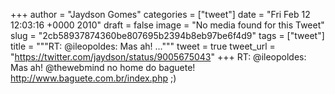 
+++
author = "Jaydson Gomes"
categories = ["tweet"]
date = "Fri Feb 12 12:03:16 +0000 2010"
draft = false
image = "No media found for this Tweet"
slug = "2cb58937874360be807695b2394b8eb97be6f4d9"
tags = ["tweet"]
title = """RT: @ileopoldes: Mas ah! ..."""
tweet = true
tweet_url = "https://twitter.com/jaydson/status/9005675043"
+++
RT: @ileopoldes: Mas ah! @thewebmind no home do baguete! http://www.baguete.com.br/index.php ;)

